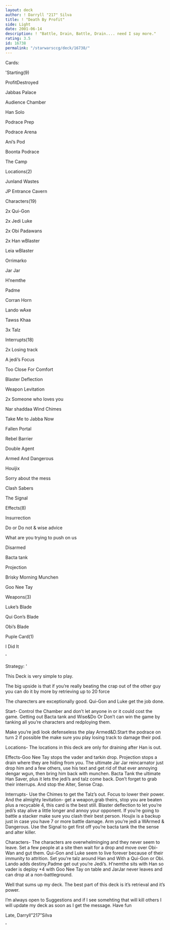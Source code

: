 ```yaml
---
layout: deck
author: ! Darryll "217" Silva
title: ! "Death By Profit"
side: Light
date: 2001-06-14
description: ! "Battle, Drain, Battle, Drain.... need I say more."
rating: 3.5
id: 16738
permalink: "/starwarsccg/deck/16738/"
---
```

Cards: 

'Starting(9)

   ProfitDestroyed

   Jabbas Palace

   Audience Chamber

   Han Solo

   Podrace Prep

   Podrace Arena

   Ani’s Pod

   Boonta Podrace

   The Camp


Locations(2)

   Junland Wastes

   JP Entrance Cavern


Characters(19)

   2x Qui-Gon

   2x Jedi Luke

   2x Obi Padawans

   2x Han wBlaster

   Leia wBlaster

   Orrimarko

   Jar Jar

   H’nemthe

   Padme

   Corran Horn

   Lando wAxe

   Tawss Khaa

   3x Talz


Interrupts(18)

   2x Losing track

   A jedi’s Focus

   Too Close For Comfort

   Blaster Deflection

   Weapon Levitation

   2x Someone who loves you

   Nar shaddaa Wind Chimes

   Take Me to Jabba Now

   Fallen Portal

   Rebel Barrier

   Double Agent

   Armed And Dangerous

   Houijix

   Sorry about the mess

   Clash Sabers

   The Signal


Effects(8)

   Insurrection

   Do or Do not & wise advice

   What are you trying to push on us

   Disarmed

   Bacta tank

   Projection

   Brisky Morning Munchen

   Goo Nee Tay


Weapons(3)

   Luke’s Blade

   Qui Gon’s Blade

   Obi’s Blade


Puple Card(1)

   I Did It






'

Strategy: '

This Deck is very simple to play.


The big upside is that if you’re really beating the crap out of the other guy you can do it by more by retrieving up to 20 force


The charecters are exceptionally good. Qui-Gon and Luke get the job done.


Start- Control the Chamber and don’t let anyone in or it could cost the game. Getting out Bacta tank and Wise&Do Or Don’t can win the game by tanking all you’re characters and redploying them.

Make you’re jedi look defenseless the play Armed&D.Start the podrace on turn 2 if possible the make sure you play losing track to damage their pod.


Locations- The locations in this deck are only for draining after Han is out.


Effects-Goo Nee Tay stops the vader and tarkin drop. Projection stops a drain where they are hiding from you. The ultimate Jar Jar reincarnator just drop him and a few others, use his text and get rid of that ever annoying dengar wgun, then bring him back with  munchen. Bacta Tank the ultimate Han Saver, plus it lets the jedi’s and talz come back. Don’t forget to grab their interrups. And stop the Alter, Sense Crap.


Interrupts- Use the Chimes to get the Talz’s out. Focus to lower their power. And the almighty levitation- get a weapon,grab theirs, stop you are beaten plus a recycable 4, this card is the best still. Blaster deflection to let you’re jedi’s stay alive a little longer and annoy your opponent. If you’re going to battle a stacker make sure you clash their best person. Houjix is a backup just in case you have 7 or more battle damage. Arm you’re jedi a WArmed & Dangerous. Use the Signal to get first off you’re bacta tank the the sense and alter killer.


Characters- The characters are overwhelminging and they never seem to leave. Set a few people at a site then wait for a drop and move over Obi- Wan and gut them. Qui-Gon and Luke seem to live forever because of their immunity to attrition. Set you’re talz around Han and With a Qui-Gon or Obi. Lando adds destiny.Padme get out you’re Jedi’s. H’nemthe sits with Han so vader is deploy +4 with Goo Nee Tay on table and JarJar never leaves and can drop at a non-battleground.


 Well that sums up my deck. The best part of this deck is it’s retrieval and it’s power.


I’m always open to Suggestions and if I see somehting that will kill others I will update my deck as soon as I get the message. Have fun

 Late, Darryll”217”Silva



'
